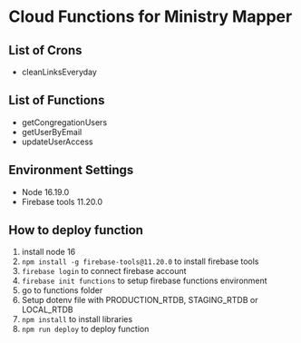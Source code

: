 # Cloud Functions for Ministry Mapper

## List of Crons

- cleanLinksEveryday

## List of Functions

- getCongregationUsers
- getUserByEmail
- updateUserAccess

## Environment Settings

- Node 16.19.0
- Firebase tools 11.20.0

## How to deploy function

1. install node 16
2. `npm install -g firebase-tools@11.20.0` to install firebase tools
3. `firebase login` to connect firebase account
4. `firebase init functions` to setup firebase functions environment
5. go to functions folder
6. Setup dotenv file with PRODUCTION_RTDB, STAGING_RTDB or LOCAL_RTDB
7. `npm install` to install libraries
8. `npm run deploy` to deploy function
